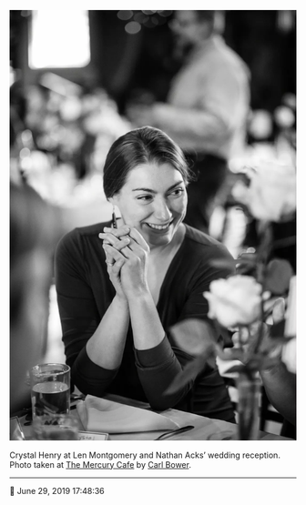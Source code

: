 ![Crystal Henry at Len Montgomery and Nathan Acks’ wedding reception](assets/de9fe77ffc8747baaaaa1bc1579fdd95.webp)

Crystal Henry at Len Montgomery and Nathan Acks’ wedding reception. Photo taken at [The Mercury Cafe](http://mercurycafe.com/) by [Carl Bower](http://carlbowerphotos.com/).

- - - -

<span aria-hidden="true">📅</span> June 29, 2019 17:48:36
